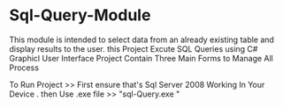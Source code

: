 # Sql-Query-Module
This module is intended to select data from an already existing table and display results to the user.
this Project Excute SQL Queries using C# Graphicl User Interface 
Project Contain Three Main Forms to Manage All Process 

To Run Project >> 
First ensure that's Sql Server 2008  Working In Your Device . 
then Use .exe file >> "sql-Query.exe " 

